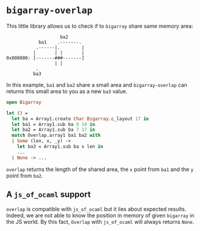 # `bigarray-overlap`

This little library allows us to check if to `bigarray` share same memory area:
```
                    ba2
            ba1    .-------.
           .------|.        |
          |       | |       |
0x000800: [-------###-------]
                  | |
		   .
		  ba3
```

In this example, `ba1` and `ba2` share a small area and `bigarray-overlap` can
returns this small area to you as a new `ba3` value.
```ocaml
open Bigarray

let () =
  let ba = Array1.create Char Bigarray.c_layout 17 in
  let ba1 = Array1.sub ba 0 10 in
  let ba2 = Array1.sub ba 7 17 in
  match Overlap.array1 ba1 ba2 with
  | Some (len, x, _y) ->
    let ba3 = Array1.sub ba x len in
    ...
  | None -> ...
```

`overlap` returns the length of the shared area, the `x` point from `ba1` and
the `y` point from `ba2`.

## A `js_of_ocaml` support

`overlap` is compatible with `js_of_ocaml` but it lies about expected results.
Indeed, we are not able to know the position in memory of given `bigarray` in
the JS world. By this fact, `Overlap` with `js_of_ocaml` will always returns
`None`.
